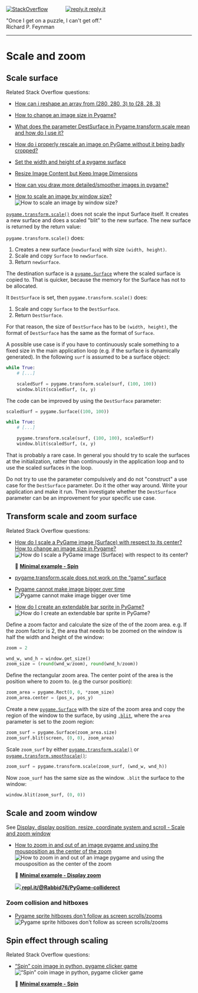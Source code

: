 [![StackOverflow](https://stackexchange.com/users/flair/7322082.png)](https://stackoverflow.com/users/5577765/rabbid76?tab=profile) &nbsp;&nbsp;&nbsp;&nbsp;&nbsp;&nbsp;&nbsp;&nbsp;&nbsp;&nbsp; [![reply.it](../../resource/logo/Repl_it_logo_80.png) reply.it](https://repl.it/repls/folder/PyGame%20Examples)

"Once I get on a puzzle, I can't get off."  
Richard P. Feynman

---

# Scale and zoom

## Scale surface

Related Stack Overflow questions:

- [How can i reshape an array from (280, 280, 3) to (28, 28, 3)](https://stackoverflow.com/questions/62391656/how-can-i-reshape-an-array-from-280-280-3-to-28-28-3/62392403#62392403)
- [How to change an image size in Pygame?](https://stackoverflow.com/questions/43046376/how-to-change-an-image-size-in-pygame/66611330#66611330)  
- [What does the parameter DestSurface in Pygame.transform.scale mean and how do I use it?](https://stackoverflow.com/questions/60045882/what-does-the-parameter-destsurface-in-pygame-transform-scale-mean-and-how-do-i/60045993#60045993)
- [How do i properly rescale an image on PyGame without it being badly cropped?](https://stackoverflow.com/questions/55319967/how-do-i-properly-rescale-an-image-on-pygame-without-it-being-badly-cropped/55321552#55321552)
- [Set the width and height of a pygame surface](https://stackoverflow.com/questions/62467003/set-the-width-and-height-of-a-pygame-surface/62467567#62467567)
- [Resize Image Content but Keep Image Dimensions](https://stackoverflow.com/questions/63648196/resize-image-content-but-keep-image-dimensions/63648597#63648597)
- [How can you draw more detailed/smoother images in pygame?](https://stackoverflow.com/questions/65492782/how-can-you-draw-more-detailed-smoother-images-in-pygame/65492828#65492828)

- [How to scale an image by window size?](https://stackoverflow.com/questions/68424287/how-to-scale-an-image-by-window-size/68424354#68424354)  
  ![How to scale an image by window size?](https://i.stack.imgur.com/KIjG8.png)  

[`pygame.transform.scale()`](https://www.pygame.org/docs/ref/surface.html) does not scale the input Surface itself. It creates a new surface and does a scaled "blit" to the new surface. The new surface is returned by the return value:

`pygame.transform.scale()` does:

1. Creates a new surface (`newSurface`) with size `(width, height)`.
2. Scale and copy `Surface` to `newSurface`.
3. Return `newSurface`.

The destination surface is a [`pygame.Surface`](https://www.pygame.org/docs/ref/surface.html) where the scaled surface is copied to. That is quicker, because the memory for the Surface has not to be allocated.

It `DestSurface` is set, then `pygame.transform.scale()` does:

1. Scale and copy `Surface` to the `DestSurface`.
2. Return `DestSurface`.

For that reason, the size of `DestSurface` has to be `(width, height)`, the format of `DestSurface` has the same as the format of `Surface`.

A possible use case is if you have to continuously scale something to a fixed size in the main application loop (e.g. if the surface is dynamically generated). In the following `surf` is assumed to be a surface object:

```py
while True:
    # [...]

    scaledSurf = pygame.transform.scale(surf, (100, 100)) 
    window.blit(scaledSurf, (x, y)
```

The code can be improved by using the `DestSurface` parameter:

```py
scaledSurf = pygame.Surface((100, 100))

while True:
    # [...]

    pygame.transform.scale(surf, (100, 100), scaledSurf) 
    window.blit(scaledSurf, (x, y)
```

That is probably a rare case. In general you should try to scale the surfaces at the initialization, rather than continuously in the application loop and to use the scaled surfaces in the loop. 

Do not try to use the parameter compulsively and do not "construct" a use case for the `DestSurface` parameter. Do it the other way around. Write your application and make it run. Then investigate whether the `DestSurface` parameter can be an improvement for your specific use case.

## Transform scale and zoom surface

Related Stack Overflow questions:

- [How do I scale a PyGame image (Surface) with respect to its center?](https://stackoverflow.com/questions/59919826/how-do-i-scale-a-pygame-image-surface-with-respect-to-its-center/59919909#59919909)  
  [How to change an image size in Pygame?](https://stackoverflow.com/questions/43046376/how-to-change-an-image-size-in-pygame/66611330#66611330)  
  ![How do I scale a PyGame image (Surface) with respect to its center?](https://i.stack.imgur.com/soWSp.gif)

  :scroll: **[Minimal example - Spin](../../examples/minimal_examples/pygame_minimal_scale_center.py)**

- [pygame.transform.scale does not work on the “game” surface](https://stackoverflow.com/questions/56407891/pygame-transform-scale-does-not-work-on-the-game-surface/56408482#56408482)

- [Pygame cannot make image bigger over time](https://stackoverflow.com/questions/68395844/pygame-cannot-make-image-bigger-over-time/68395966#68395966)  
  ![Pygame cannot make image bigger over time](https://i.stack.imgur.com/BhC52.gif)  

- [How do I create an extendable bar sprite in PyGame?](https://stackoverflow.com/questions/75561432/how-do-i-create-an-extendable-bar-sprite-in-pygame/75561623#75561623)  
  ![How do I create an extendable bar sprite in PyGame?](https://i.stack.imgur.com/FYNjO.png)

Define a zoom factor and calculate the size of the of the zoom area. e.g. If the zoom factor is 2, the area that needs to be zoomed on the window is half the width and height of the window:

```py
zoom = 2

wnd_w, wnd_h = window.get_size()
zoom_size = (round(wnd_w/zoom), round(wnd_h/zoom))
```

Define the rectangular zoom area. The center point of the area is the position where to zoom to. (e.g the cursor position):

```py
zoom_area = pygame.Rect(0, 0, *zoom_size)
zoom_area.center = (pos_x, pos_y)
```

Create a new [`pygame.Surface`](https://www.pygame.org/docs/ref/surface.html#pygame.Surface.get_clip) with the size of the zoom area and copy the region of the window to the surface, by using [`,blit`](https://www.pygame.org/docs/ref/surface.html#pygame.Surface.blit), where the `area` parameter is set to the zoom region:

```py
zoom_surf = pygame.Surface(zoom_area.size)
zoom_surf.blit(screen, (0, 0), zoom_area)
```

Scale `zoom_surf` by either [`pygame.transform.scale()`](https://www.pygame.org/docs/ref/transform.html#pygame.transform.scale) or [`pygame.transform.smoothscale()`](https://www.pygame.org/docs/ref/transform.html#pygame.transform.smoothscale):

```py
zoom_surf = pygame.transform.scale(zoom_surf, (wnd_w, wnd_h))
```

Now `zoom_surf` has the same size as the window. `.blit` the surface to the window:

```py
window.blit(zoom_surf, (0, 0))
```

## Scale and zoom window

See [Display, display position, resize, coordinate system and scroll - Scale and zoom window](pygame_display_resize_and_scroll.md)

- [How to zoom in and out of an image pygame and using the mousposition as the center of the zoom](https://stackoverflow.com/questions/64936805/how-to-zoom-in-and-out-of-an-image-pygame-and-using-the-mousposition-as-the-cent)  
  ![How to zoom in and out of an image pygame and using the mousposition as the center of the zoom](https://i.stack.imgur.com/qYHGr.gif)

  :scroll: **[Minimal example - Display zoom](../../examples/minimal_examples/pygame_minimal_display_zoom.py)**

  **[![](https://i.stack.imgur.com/5jD0C.png) repl.it/@Rabbid76/PyGame-colliderect](https://replit.com/@Rabbid76/PyGame-colliderect#main.py)**

### Zoom collision and hitboxes

- [Pygame sprite hitboxes don't follow as screen scrolls/zooms](https://stackoverflow.com/questions/74215365/pygame-sprite-hitboxes-dont-follow-as-screen-scrolls-zooms/74218352#74218352)  
  ![Pygame sprite hitboxes don't follow as screen scrolls/zooms](https://i.stack.imgur.com/seGNf.gif)

## Spin effect through scaling

Related Stack Overflow questions:

- [“Spin” coin image in python, pygame clicker game](https://stackoverflow.com/questions/65173270/spin-coin-image-in-python-pygame-clicker-game/65173486#65173486)  
  ![“Spin” coin image in python, pygame clicker game](https://i.stack.imgur.com/4nsFE.gif)

  :scroll: **[Minimal example - Spin](../../examples/minimal_examples/pygame_minimal_scale_spin.py)**
